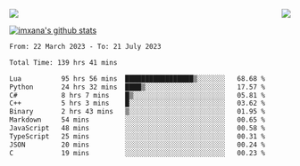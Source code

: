 <p>
  <a href="https://count.getloli.com/"><img src="https://count.getloli.com/get/@xana.readme?theme=moebooru-h"></a>
  <img src="https://weather-icon.journeyad.repl.co/@hangzhou?v=1" align="right">
</p>


<a href="https://github.com/imxana"><img align="center" src="https://github-readme-stats.vercel.app/api?username=imxana&show_icons=true&include_all_commits=true&hide_border=tru&custom_title=imxana%27s%20Github%20Stats" alt="imxana's github stats" /></a> 

<!--START_SECTION:waka-->

```txt
From: 22 March 2023 - To: 21 July 2023

Total Time: 139 hrs 41 mins

Lua          95 hrs 56 mins  █████████████████▒░░░░░░░   68.68 %
Python       24 hrs 32 mins  ████▒░░░░░░░░░░░░░░░░░░░░   17.57 %
C#           8 hrs 7 mins    █▒░░░░░░░░░░░░░░░░░░░░░░░   05.81 %
C++          5 hrs 3 mins    █░░░░░░░░░░░░░░░░░░░░░░░░   03.62 %
Binary       2 hrs 43 mins   ▒░░░░░░░░░░░░░░░░░░░░░░░░   01.95 %
Markdown     54 mins         ░░░░░░░░░░░░░░░░░░░░░░░░░   00.65 %
JavaScript   48 mins         ░░░░░░░░░░░░░░░░░░░░░░░░░   00.58 %
TypeScript   25 mins         ░░░░░░░░░░░░░░░░░░░░░░░░░   00.31 %
JSON         20 mins         ░░░░░░░░░░░░░░░░░░░░░░░░░   00.24 %
C            19 mins         ░░░░░░░░░░░░░░░░░░░░░░░░░   00.23 %
```

<!--END_SECTION:waka-->
